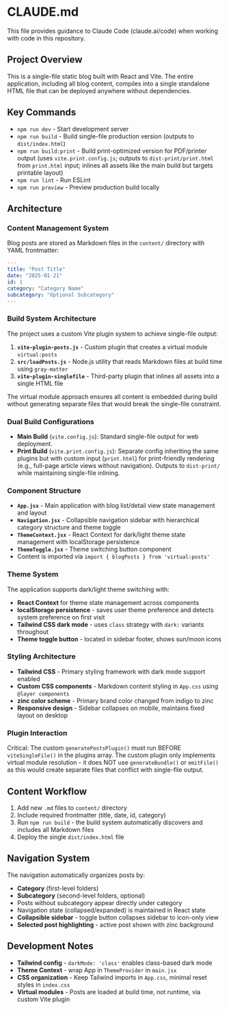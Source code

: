# CLAUDE.md

This file provides guidance to Claude Code (claude.ai/code) when working with code in this repository.

## Project Overview

This is a single-file static blog built with React and Vite. The entire application, including all blog content, compiles into a single standalone HTML file that can be deployed anywhere without dependencies.

## Key Commands

- `npm run dev` - Start development server
- `npm run build` - Build single-file production version (outputs to `dist/index.html`)
- `npm run build:print` - Build print-optimized version for PDF/printer output (uses `vite.print.config.js`; outputs to `dist-print/print.html` from `print.html` input; inlines all assets like the main build but targets printable layout)
- `npm run lint` - Run ESLint
- `npm run preview` - Preview production build locally

## Architecture

### Content Management System
Blog posts are stored as Markdown files in the `content/` directory with YAML frontmatter:
```yaml
---
title: "Post Title"
date: "2025-01-21"
id: 1
category: "Category Name"
subcategory: "Optional Subcategory"
---
```

### Build System Architecture
The project uses a custom Vite plugin system to achieve single-file output:

1. **`vite-plugin-posts.js`** - Custom plugin that creates a virtual module `virtual:posts`
2. **`src/loadPosts.js`** - Node.js utility that reads Markdown files at build time using `gray-matter`
3. **`vite-plugin-singlefile`** - Third-party plugin that inlines all assets into a single HTML file

The virtual module approach ensures all content is embedded during build without generating separate files that would break the single-file constraint.

### Dual Build Configurations
- **Main Build** (`vite.config.js`): Standard single-file output for web deployment.
- **Print Build** (`vite.print.config.js`): Separate config inheriting the same plugins but with custom input (`print.html`) for print-friendly rendering (e.g., full-page article views without navigation). Outputs to `dist-print/` while maintaining single-file inlining.

### Component Structure
- **`App.jsx`** - Main application with blog list/detail view state management and layout
- **`Navigation.jsx`** - Collapsible navigation sidebar with hierarchical category structure and theme toggle
- **`ThemeContext.jsx`** - React Context for dark/light theme state management with localStorage persistence
- **`ThemeToggle.jsx`** - Theme switching button component
- Content is imported via `import { blogPosts } from 'virtual:posts'`

### Theme System
The application supports dark/light theme switching with:
- **React Context** for theme state management across components
- **localStorage persistence** - saves user theme preference and detects system preference on first visit
- **Tailwind CSS dark mode** - uses `class` strategy with `dark:` variants throughout
- **Theme toggle button** - located in sidebar footer, shows sun/moon icons

### Styling Architecture
- **Tailwind CSS** - Primary styling framework with dark mode support enabled
- **Custom CSS components** - Markdown content styling in `App.css` using `@layer components`
- **zinc color scheme** - Primary brand color changed from indigo to zinc
- **Responsive design** - Sidebar collapses on mobile, maintains fixed layout on desktop

### Plugin Interaction
Critical: The custom `generatePostsPlugin()` must run BEFORE `viteSingleFile()` in the plugins array. The custom plugin only implements virtual module resolution - it does NOT use `generateBundle()` or `emitFile()` as this would create separate files that conflict with single-file output.

## Content Workflow

1. Add new `.md` files to `content/` directory
2. Include required frontmatter (title, date, id, category)
3. Run `npm run build` - the build system automatically discovers and includes all Markdown files
4. Deploy the single `dist/index.html` file

## Navigation System
The navigation automatically organizes posts by:
- **Category** (first-level folders)
- **Subcategory** (second-level folders, optional)
- Posts without subcategory appear directly under category
- Navigation state (collapsed/expanded) is maintained in React state
- **Collapsible sidebar** - toggle button collapses sidebar to icon-only view
- **Selected post highlighting** - active post shown with zinc background

## Development Notes
- **Tailwind config** - `darkMode: 'class'` enables class-based dark mode
- **Theme Context** - wrap App in `ThemeProvider` in `main.jsx`
- **CSS organization** - Keep Tailwind imports in `App.css`, minimal reset styles in `index.css`
- **Virtual modules** - Posts are loaded at build time, not runtime, via custom Vite plugin